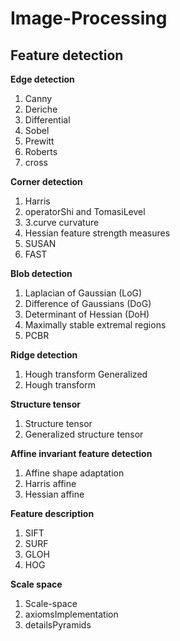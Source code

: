 # Image-Processing

## Feature detection

**Edge detection**
1. Canny 
2. Deriche 
3. Differential 
4. Sobel 
5. Prewitt 
6. Roberts 
7. cross

**Corner detection**
1. Harris 
2. operatorShi and TomasiLevel 
3. 3.curve curvature 
4. Hessian feature strength measures 
5. SUSAN 
6. FAST

**Blob detection**
1. Laplacian of Gaussian (LoG) 
2. Difference of Gaussians (DoG) 
3. Determinant of Hessian (DoH) 
4. Maximally stable extremal regions 
5. PCBR

**Ridge detection**
1. Hough transform Generalized 
2. Hough transform

**Structure tensor**
1. Structure tensor 
2. Generalized structure tensor

**Affine invariant feature detection**
1. Affine shape adaptation 
2. Harris affine 
3. Hessian affine

**Feature description**
1. SIFT
2. SURF
3. GLOH
4. HOG

**Scale space**
1. Scale-space 
2. axiomsImplementation 
3. detailsPyramids

